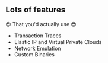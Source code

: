 ## Lots of features

😍 That you'd actually use 😍

- Transaction Traces
- Elastic IP and Virtual Private Clouds
- Network Emulation
- Custom Binaries
